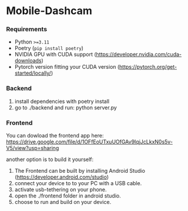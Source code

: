 # Mobile-Dashcam

### Requirements

- Python `>=3.11`
- Poetry (`pip install poetry`)
- NVIDIA GPU with CUDA support (https://developer.nvidia.com/cuda-downloads)
- Pytorch version fitting your CUDA version (https://pytorch.org/get-started/locally/)

### Backend

1) install dependencies with poetry install
2) go to ./backend and run: python server.py


### Frontend

You can dowload the frontend app here: https://drive.google.com/file/d/1OFfEoUTxuUOfGAv9IqjJcLkxN0s5v-V5/view?usp=sharing



another option is to build it yourself:

1) The Frontend can be built by installing Android Studio (https://developer.android.com/studio)
2) connect your device to to your PC with a USB cable.
3) activate usb-tethering on your phone.
4) open the ./frontend folder in android studio.
5) choose to run and build on your device.